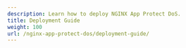 ```yaml
---
description: Learn how to deploy NGINX App Protect DoS.
title: Deployment Guide
weight: 100
url: /nginx-app-protect-dos/deployment-guide/
---
```


